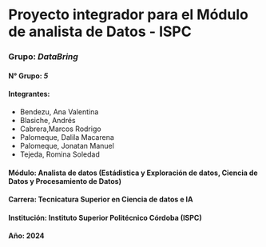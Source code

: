 # Proyecto integrador para el Módulo de analista de Datos - ISPC
### Grupo: *DataBring*
#### N° Grupo: *5*
#### Integrantes:
- Bendezu, Ana Valentina
- Blasiche, Andrés
- Cabrera,Marcos Rodrigo
- Palomeque, Dalila Macarena
- Palomeque, Jonatan Manuel
- Tejeda, Romina Soledad

#### Módulo: Analista de datos (Estádistica y Exploración de datos, Ciencia de Datos y Procesamiento de Datos)
#### Carrera: Tecnicatura Superior en Ciencia de datos e IA
#### Institución: Instituto Superior Politécnico Córdoba (ISPC)
#### Año: 2024
